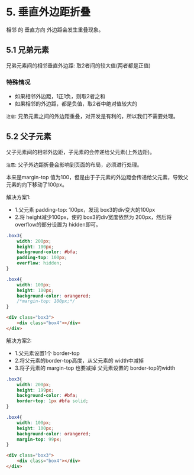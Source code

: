 # 5. 垂直外边距折叠

相邻 的 垂直方向 外边距会发生重叠现象。

## 5.1 兄弟元素

兄弟元素间的相邻垂直外边距: 取2者间的较大值(两者都是正值)

### 特殊情况 
* 如果相邻外边距，1正1负，则取2者之和
* 如果相邻的外边距，都是负值，取2者中绝对值较大的

`注意`: 兄弟元素之间的外边距重叠，对开发是有利的，所以我们不需要处理。


## 5.2 父子元素
父子元素间的相邻外边距，子元素的会传递给父元素(上外边距)。

`注意`: 父子外边距折叠会影响到页面的布局，必须进行处理。


本来是margin-top 值为100，但是由于子元素的外边距会传递给父元素，导致父元素的向下移动了100px。

解决方案1: 
* 1.父元素 padding-top: 100px，发现 box3的div变大的100px
* 2.将 height减少100px，使的 box3的div宽度依然为 200px，然后将 overflow的部分设置为 hidden即可。
```css
.box3{
    width: 200px;
    height: 100px;
    background-color: #bfa;
    padding-top: 100px;
    overflow: hidden;
}

.box4{
    width: 100px;
    height: 100px;
    background-color: orangered;
    /*margin-top: 100px;*/
}
```

```html
<div class="box3">
    <div class="box4"></div>
</div>
```

解决方案2:
* 1.父元素设置1个 border-top
* 2.将父元素的border-top高度，从父元素的 width中减掉
* 3.将子元素的 margin-top 也要减掉 父元素设置的 border-top的width

```css
.box3{
    width: 200px;
    height: 199px;
    background-color: #bfa;
    border-top: 1px #bfa solid;
}

.box4{
    width: 100px;
    height: 100px;
    background-color: orangered;
    margin-top: 99px;
}
```

```html
<div class="box3">
    <div class="box4"></div>
</div>
```


